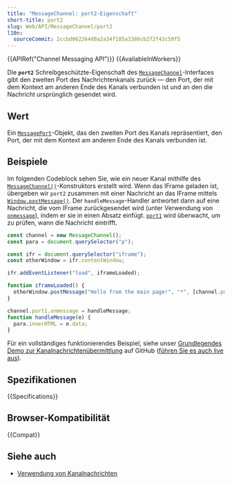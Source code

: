 ```yaml
---
title: "MessageChannel: port2-Eigenschaft"
short-title: port2
slug: Web/API/MessageChannel/port2
l10n:
  sourceCommit: 2ccbd062264d0a2a34f185a3386cb272f42c50f5
---
```


{{APIRef("Channel Messaging API")}} {{AvailableInWorkers}}

Die **`port2`** Schreibgeschützte-Eigenschaft des [`MessageChannel`](/de/docs/Web/API/MessageChannel)-Interfaces gibt den zweiten Port des Nachrichtenkanals zurück — den Port, der mit dem Kontext am anderen Ende des Kanals verbunden ist und an den die Nachricht ursprünglich gesendet wird.

## Wert

Ein [`MessagePort`](/de/docs/Web/API/MessagePort)-Objekt, das den zweiten Port des Kanals repräsentiert, den Port, der mit dem Kontext am anderen Ende des Kanals verbunden ist.

## Beispiele

Im folgenden Codeblock sehen Sie, wie ein neuer Kanal mithilfe des [`MessageChannel()`](/de/docs/Web/API/MessageChannel/MessageChannel)-Konstruktors erstellt wird. Wenn das IFrame geladen ist, übergeben wir `port2` zusammen mit einer Nachricht an das IFrame mittels [`Window.postMessage()`](/de/docs/Web/API/Window/postMessage). Der `handleMessage`-Handler antwortet dann auf eine Nachricht, die vom IFrame zurückgesendet wird (unter Verwendung von [`onmessage`](/de/docs/Web/API/MessagePort/message_event)), indem er sie in einen Absatz einfügt. [`port1`](/de/docs/Web/API/MessageChannel/port1) wird überwacht, um zu prüfen, wann die Nachricht eintrifft.

```js
const channel = new MessageChannel();
const para = document.querySelector("p");

const ifr = document.querySelector("iframe");
const otherWindow = ifr.contentWindow;

ifr.addEventListener("load", iframeLoaded);

function iframeLoaded() {
  otherWindow.postMessage("Hello from the main page!", "*", [channel.port2]);
}

channel.port1.onmessage = handleMessage;
function handleMessage(e) {
  para.innerHTML = e.data;
}
```

Für ein vollständiges funktionierendes Beispiel, siehe unser [Grundlegendes Demo zur Kanalnachrichtenübermittlung](https://github.com/mdn/dom-examples/tree/main/channel-messaging-basic) auf GitHub ([führen Sie es auch live aus](https://mdn.github.io/dom-examples/channel-messaging-basic/)).

## Spezifikationen

{{Specifications}}

## Browser-Kompatibilität

{{Compat}}

## Siehe auch

- [Verwendung von Kanalnachrichten](/de/docs/Web/API/Channel_Messaging_API/Using_channel_messaging)
